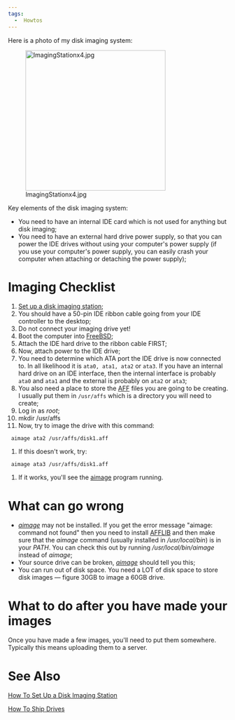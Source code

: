```yaml
---
tags:
  -  Howtos
---
```

Here is a photo of my disk imaging system:

<figure>
<img src="ImagingStationx4.jpg" title="ImagingStationx4.jpg" width="320"
alt="ImagingStationx4.jpg" />
<figcaption aria-hidden="true">ImagingStationx4.jpg</figcaption>
</figure>

Key elements of the disk imaging system:

- You need to have an internal IDE card which is not used for anything
  but disk imaging;
- You need to have an external hard drive power supply, so that you can
  power the IDE drives without using your computer's power supply (if
  you use your computer's power supply, you can easily crash your
  computer when attaching or detaching the power supply);

# Imaging Checklist

1.  [Set up a disk imaging
    station](how_to_set_up_a_disk_imaging_station.md);
2.  You should have a 50-pin IDE ribbon cable going from your IDE
    controller to the desktop;
3.  Do not connect your imaging drive yet!
4.  Boot the computer into [FreeBSD](freebsd.md);
5.  Attach the IDE hard drive to the ribbon cable FIRST;
6.  Now, attach power to the IDE drive;
7.  You need to determine which ATA port the IDE drive is now connected
    to. In all likelihood it is `ata0, ata1, ata2` or `ata3`. If you
    have an internal hard drive on an IDE interface, then the internal
    interface is probably `ata0` and `ata1` and the external is probably
    on `ata2` or `ata3`;
8.  You also need a place to store the [AFF](aff.md) files you
    are going to be creating. I usually put them in `/usr/affs` which is
    a directory you will need to create;
9.  Log in as *root*;
10. mkdir /usr/affs
11. Now, try to image the drive with this command:

` aimage ata2 /usr/affs/disk1.aff`

1.  If this doesn't work, try:

` aimage ata3 /usr/affs/disk1.aff`

1.  If it works, you'll see the [aimage](aimage.md) program
    running.

# What can go wrong

- *[aimage](aimage.md)* may not be installed. If you get the
  error message "aimage: command not found" then you need to install
  [AFFLIB](aff.md) and then make sure that the *aimage*
  command (usually installed in */usr/local/bin*) is in your *PATH*. You
  can check this out by running */usr/local/bin/aimage* instead of
  *aimage*;
- Your source drive can be broken, *[aimage](aimage.md)* should
  tell you this;
- You can run out of disk space. You need a LOT of disk space to store
  disk images — figure 30GB to image a 60GB drive.

# What to do after you have made your images

Once you have made a few images, you'll need to put them somewhere.
Typically this means uploading them to a server.

# See Also

[How To Set Up a Disk Imaging
Station](how_to_set_up_a_disk_imaging_station.md)

[How To Ship Drives](how_to_ship_drives.md)

